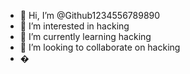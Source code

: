 - 👋 Hi, I’m @Github1234556789890
- 👀 I’m interested in hacking
- 🌱 I’m currently learning hacking
- 💞️ I’m looking to collaborate on hacking
- �
<!---
Github1234556789890/Github1234556789890 is a ✨ special ✨ repository because its `README.md` (this file) appears on your GitHub profile.
You can click the Preview link to take a look at your changes.
--->
